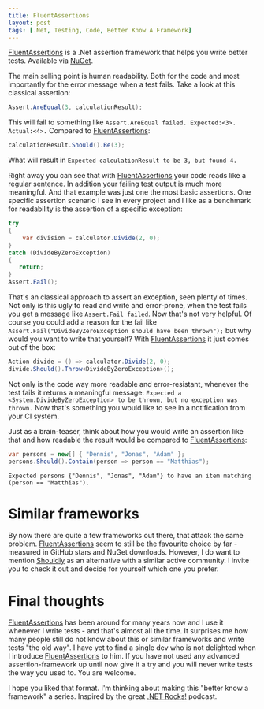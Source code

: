 ```yaml
---
title: FluentAssertions
layout: post
tags: [.Net, Testing, Code, Better Know A Framework]
---
```

[FluentAssertions](https://fluentassertions.com/) is a .Net assertion framework that helps you write better tests. Available via [NuGet](https://www.nuget.org/packages/FluentAssertions/).

The main selling point is human readability. Both for the code and most importantly for the error message when a test fails. Take a look at this classical assertion:
```csharp
Assert.AreEqual(3, calculationResult);
```
This will fail to something like `Assert.AreEqual failed. Expected:<3>. Actual:<4>.`
Compared to [FluentAssertions](https://fluentassertions.com/):
```csharp
calculationResult.Should().Be(3);
```
What will result in `Expected calculationResult to be 3, but found 4.`

Right away you can see that with [FluentAssertions](https://fluentassertions.com/) your code reads like a regular sentence. In addition your failing test output is much more meaningful. And that example was just one the most basic assertions.
One specific assertion scenario I see in every project and I like as a benchmark for readability is the assertion of a specific exception:
```csharp
try
{
    var division = calculator.Divide(2, 0);
}
catch (DivideByZeroException)
{
   return;
}
Assert.Fail();
```
That's an classical approach to assert an exception, seen plenty of times. Not only is this ugly to read and write and error-prone, when the test fails you get a message like `Assert.Fail failed`. Now that's not very helpful. Of course you could add a reason for the fail like `Assert.Fail("DivideByZeroException should have been thrown");` but why would you want to write that yourself? With [FluentAssertions](https://fluentassertions.com/) it just comes out of the box:
```csharp
Action divide = () => calculator.Divide(2, 0);
divide.Should().Throw<DivideByZeroException>();
```
Not only is the code way more readable and error-resistant, whenever the test fails it returns a meaningful message: `Expected a <System.DivideByZeroException> to be thrown, but no exception was thrown.` Now that's something you would like to see in a notification from your CI system.

Just as a brain-teaser, think about how you would write an assertion like that and how readable the result would be compared to [FluentAssertions](https://fluentassertions.com/):
```csharp
var persons = new[] { "Dennis", "Jonas", "Adam" };
persons.Should().Contain(person => person == "Matthias");
```
`Expected persons {"Dennis", "Jonas", "Adam"} to have an item matching (person == "Matthias").`

# Similar frameworks
By now there are quite a few frameworks out there, that attack the same problem. [FluentAssertions](https://fluentassertions.com/) seem to still be the favourite choice by far - measured in GitHub stars and NuGet downloads.
However, I do want to mention [Shouldly](https://github.com/shouldly/shouldly) as an alternative with a similar active community. I invite you to check it out and decide for yourself which one you prefer.

# Final thoughts
[FluentAssertions](https://fluentassertions.com/) has been around for many years now and I use it whenever I write tests - and that's almost all the time. It surprises me how many people still do not know about this or similar frameworks and write tests "the old way". I have yet to find a single dev who is not delighted when I introduce [FluentAssertions](https://fluentassertions.com/) to him. If you have not used any advanced assertion-framework up until now give it a try and you will never write tests the way you used to. You are welcome.


I hope you liked that format. I'm thinking about making this "better know a framework" a series. Inspired by the great [.NET Rocks!](https://dotnetrocks.com/) podcast.